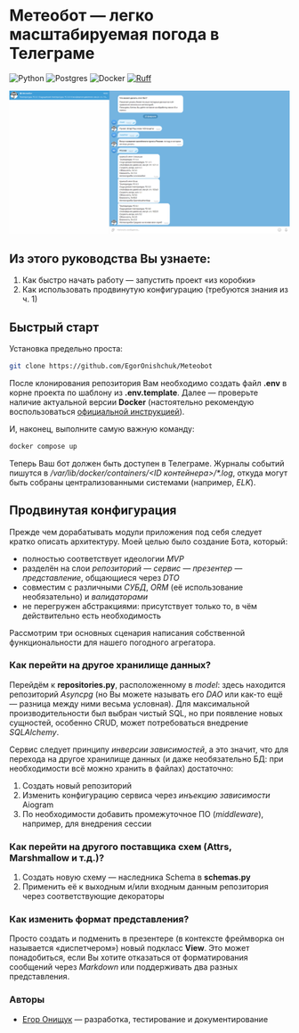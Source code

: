 # Метеобот — легко масштабируемая погода в Телеграме

![Python](https://img.shields.io/badge/python-3670A0?style=for-the-badge&logo=python&logoColor=ffdd54)
![Postgres](https://img.shields.io/badge/postgres-%23316192.svg?style=for-the-badge&logo=postgresql&logoColor=white)
![Docker](https://img.shields.io/badge/docker-%230db7ed.svg?style=for-the-badge&logo=docker&logoColor=white)
[![Ruff](https://img.shields.io/endpoint?url=https://raw.githubusercontent.com/astral-sh/ruff/main/assets/badge/v2.json)](https://github.com/astral-sh/ruff)

![Пример использования](meteobot.png)

## Из этого руководства Вы узнаете:

1. Как быстро начать работу — запустить проект «из коробки»
2. Как использовать продвинутую конфигурацию (требуются знания из ч. 1)

## Быстрый старт

Установка предельно проста:

```bash
git clone https://github.com/EgorOnishchuk/Meteobot
```

После клонирования репозитория Вам необходимо создать файл **.env** в корне проекта по шаблону из **.env.template**.
Далее — проверьте наличие актуальной версии **Docker** (настоятельно рекомендую воспользоваться [официальной 
инструкцией](https://docs.docker.com/engine/install/ "Документация Docker")).

И, наконец, выполните самую важную команду:

```bash
docker compose up
```

Теперь Ваш бот должен быть доступен в Телеграме. Журналы событий пишутся в _/var/lib/docker/containers/<ID 
контейнера>/*.log_, откуда могут быть собраны централизованными системами (например, _ELK_).

## Продвинутая конфигурация

Прежде чем дорабатывать модули приложения под себя следует кратко описать архитектуру. Моей целью было
создание Бота, который:

* полностью соответствует идеологии _MVP_
* разделён на слои _репозиторий — сервис — презентер — представление_, общающиеся через _DTO_
* совместим с различными _СУБД_, _ORM_ (её использование необязательно) и _валидаторами_
* не перегружен абстракциями: присутствует только то, в чём действительно есть необходимость

Рассмотрим три основных сценария написания собственной функциональности для нашего погодного агрегатора.

### Как перейти на другое хранилище данных?

Перейдём к **repositories.py**, расположенному в _model_: здесь находится репозиторий _Asyncpg_ (но Вы можете называть
его _DAO_ или как-то ещё — разница между ними весьма условная). Для максимальной производительности был выбран 
чистый SQL, но при появление новых сущностей, особенно CRUD, может потребоваться внедрение _SQLAlchemy_.

Сервис следует принципу _инверсии зависимостей_, а это значит, что для перехода на другое хранилище данных
(и даже необязательно БД: при необходимости всё можно хранить в файлах) достаточно:

1. Создать новый репозиторий
2. Изменить конфигурацию сервиса через _инъекцию зависимости_ Aiogram
3. По необходимости добавить промежуточное ПО (_middleware_), например, для внедрения сессии

### Как перейти на другого поставщика схем (Attrs, Marshmallow и т.д.)?

1. Создать новую схему — наследника Schema в **schemas.py**
2. Применить её к выходным и/или входным данным репозитория через соответствующие декораторы

### Как изменить формат представления?

Просто создать и подменить в презентере (в контексте фреймворка он называется «диспетчером») новый подкласс **View**.
Это может понадобиться, если Вы хотите отказаться от форматирования сообщений через _Markdown_ или 
поддерживать два разных представления.

### Авторы

* [Егор Онищук](https://gitlab.skillbox.ru/egor_onishchuk "Профиль в GitLab") — разработка, тестирование и
  документирование

